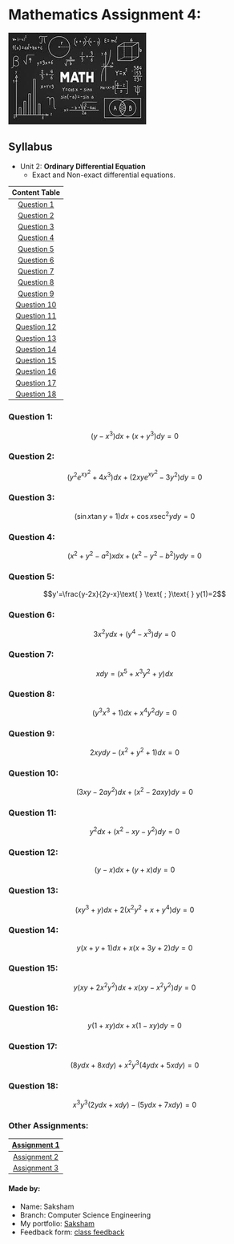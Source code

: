 # Mathematics Assignment 4:

![](maths.jpeg)

## Syllabus

- Unit 2: __Ordinary Differential Equation__
  -  Exact and Non-exact differential equations.

| Content Table |
|:-------:|
| [Question 1](#question-1) |
| [Question 2](#question-2) |
| [Question 3](#question-3) |
| [Question 4](#question-4) |
| [Question 5](#question-5) |
| [Question 6](#question-6) |
| [Question 7](#question-7) |
| [Question 8](#question-8) |
| [Question 9](#question-9) |
| [Question 10](#question-10) |
| [Question 11](#question-11) |
| [Question 12](#question-12) |
| [Question 13](#question-13) |
| [Question 14](#question-14) |
| [Question 15](#question-15) |
| [Question 16](#question-16) |
| [Question 17](#question-17) |
| [Question 18](#question-18) |

### Question 1:

$$(y-x^3)dx + (x+y^3)dy=0$$

### Question 2:

$$(y^2e^{xy^2}+4x^3)dx+(2xye^{xy^2}-3y^2)dy=0$$

### Question 3:

$$(\sin{x}\tan{y}+1)dx+\cos{x}\sec^2{y}dy=0$$

### Question 4:

$$(x^2+y^2-a^2)xdx+(x^2-y^2-b^2)ydy=0$$

### Question 5:

$$y'=\frac{y-2x}{2y-x}\text{ } \text{ ; }\text{ } y(1)=2$$

### Question 6:

$$3x^2ydx+(y^4-x^3)dy=0$$

### Question 7:

$$xdy=(x^5+x^3y^2+y)dx$$

### Question 8:

$$(y^3x^3+1)dx+x^4y^2dy=0$$

### Question 9:

$$2xydy-(x^2+y^2+1)dx=0$$

### Question 10:

$$(3xy-2ay^2)dx+(x^2-2axy)dy=0$$

### Question 11:

$$y^2dx+(x^2-xy-y^2)dy=0$$

### Question 12:

$$(y-x)dx+(y+x)dy=0$$

### Question 13:

$$(xy^3+y)dx+2(x^2y^2+x+y^4)dy=0$$

### Question 14:

$$y(x+y+1)dx + x(x+3y+2)dy=0$$

### Question 15:

$$y(xy+2x^2y^2)dx+x(xy-x^2y^2)dy=0$$

### Question 16:

$$y(1+xy)dx+x(1-xy)dy=0$$

### Question 17:

$$(8ydx+8xdy)+x^2y^3(4ydx+5xdy)=0$$

### Question 18:

$$x^3y^3(2ydx+xdy)-(5ydx+7xdy)=0$$

### Other Assignments:

|[Assignment 1](https;//saksham3736.github.io/mathematics/)|
|:---------------------------------------------------------:|
|[Assignment 2](https://saksham3736.github.io/mathematics3/)|
|[Assignment 3](https://saksham3736.github.io/mathematics2/)|

#### Made by:
- Name: Saksham
- Branch: Computer Science Engineering
- My portfolio: [Saksham](https://saksham3736.github.io)
- Feedback form: [class feedback](https://docs.google.com/forms/d/13BS9Ji-BY5HWP-9HjXCHh__0azu2gyu-lN5q2BheyzM/viewform)
